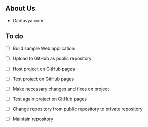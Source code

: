 ## About Us
- Gantavya.com 


## To do
- [ ] Build sample Web application 
- [ ] Upload to GitHub as public repository
- [ ] Host project on GitHub pages 
- [ ] Test project on GitHub pages
- [ ] Make necessary changes and fixes on project 
- [ ] Test again project on GitHub pages
- [ ] Change repository from public repository to private repository
- [ ] Maintain repository


